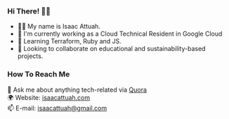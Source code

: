 ### Hi There! 👋🏿
- 👨🏾   My name is Isaac Attuah.
- 🚌   I'm currently working as a Cloud Technical Resident in Google Cloud
- 🌱   Learning Terraform, Ruby and JS.
- 🤝   Looking to collaborate on educational and sustainability-based projects.

### How To Reach Me
💬 Ask me about anything tech-related via [Quora](https://www.quora.com/profile/Isaac-Attuah-1) \
🌍 Website: [isaacattuah.com](https://isaacattuah.com/) \
📫 E-mail: [isaacattuah@gmail.com](mailto:isaacattuah@gmail.com)

<!--
**isaacattuah/isaacattuah** is a ✨ _special_ ✨ repository because its `README.md` (this file) appears on your GitHub profile.

Here are some ideas to get you started:

- 🔭 I’m currently working on ...
- 🌱 I’m currently learning FLutter and R
- 👯 I’m looking to collaborate on Educational and Sustainability-based projects.
- 🤔 I’m looking for help with ...
- 💬 Ask me about anything tech-related
- 📫 How to reach me: isaacattuah@gmail.com
- ⚡ Fun fact: I'm from Accra, Ghana 🇬🇭 
- 🌱   Learning Flutter, R and C#.
-->
